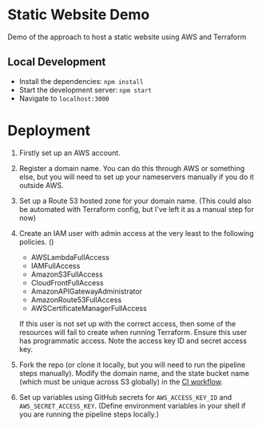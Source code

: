 # Static Website Demo
Demo of the approach to host a static website using AWS and Terraform

## Local Development
- Install the dependencies: `npm install`
- Start the development server: `npm start`
- Navigate to `localhost:3000`

# Deployment
1. Firstly set up an AWS account.

2. Register a domain name. You can do this through AWS or something else, but you will need to set up your nameservers manually if you do it outside AWS.

3. Set up a Route 53 hosted zone for your domain name. (This could also be automated with Terraform config, but I've left it as a manual step for now)

4. Create an IAM user with admin access at the very least to the following policies. ()
    - AWSLambdaFullAccess
    - IAMFullAccess
    - AmazonS3FullAccess
    - CloudFrontFullAccess
    - AmazonAPIGatewayAdministrator
    - AmazonRoute53FullAccess
    - AWSCertificateManagerFullAccess

   If this user is not set up with the correct access, then some of the resources will fail to create when running Terraform. Ensure this user has programmatic access. Note the access key ID and secret access key.

5. Fork the repo (or clone it locally, but you will need to run the pipeline steps manually). Modify the domain name, and the state bucket name (which must be unique across S3 globally) in the [CI workflow](.github/workflows/ci.yml). 

6. Set up variables using GitHub secrets for `AWS_ACCESS_KEY_ID` and `AWS_SECRET_ACCESS_KEY`. (Define environment variables in your shell if you are running the pipeline steps locally.)
